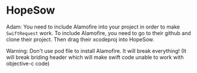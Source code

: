 # HopeSow
Adam: You need to include Alamofire into your project in order to make `SwiftRequest` work. To include Alamofire, you need to go to their github and clone their project. Then drag their xcodeproj into HopeSow.

Warning: Don't use pod file to install Alamofire. It will break everything! (It will break briding header which will make swift code unable to work with objective-c code)
